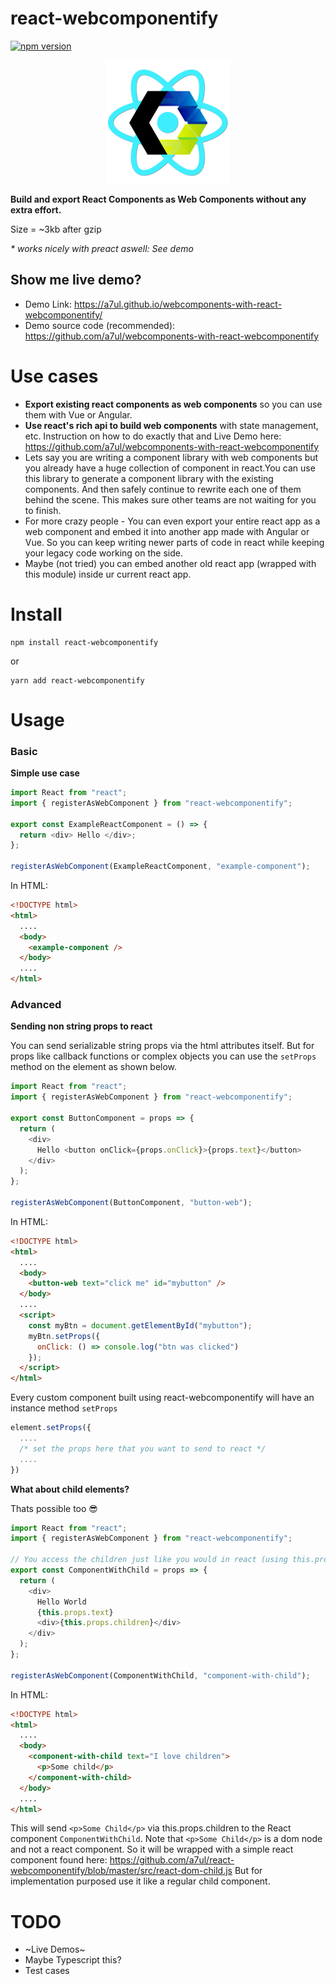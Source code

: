 # react-webcomponentify

[![npm version](https://badge.fury.io/js/react-webcomponentify.svg)](https://badge.fury.io/js/react-webcomponentify)

<img src="https://github.com/a7ul/react-webcomponentify/blob/master/assets/react-webcomponent.png" width="200" height="auto" alt="logo" style="display:block; margin:0 auto;"/>

**Build and export React Components as Web Components without any extra effort.**

Size = ~3kb after gzip

_\* works nicely with preact aswell: See demo_

## Show me live demo?

- Demo Link: https://a7ul.github.io/webcomponents-with-react-webcomponentify/
- Demo source code (recommended): https://github.com/a7ul/webcomponents-with-react-webcomponentify

# Use cases

- **Export existing react components as web components** so you can use them with Vue or Angular.
- **Use react's rich api to build web components** with state management, etc. Instruction on how to do exactly that and Live Demo here: https://github.com/a7ul/webcomponents-with-react-webcomponentify
- Lets say you are writing a component library with web components but you already have a huge collection of component in react.You can use this library to generate a component library with the existing components. And then safely continue to rewrite each one of them behind the scene. This makes sure other teams are not waiting for you to finish.
- For more crazy people - You can even export your entire react app as a web component and embed it into another app made with Angular or Vue. So you can keep writing newer parts of code in react while keeping your legacy code working on the side.
- Maybe (not tried) you can embed another old react app (wrapped with this module) inside ur current react app.

# Install

```
npm install react-webcomponentify
```

or

```
yarn add react-webcomponentify
```

# Usage

### Basic

**Simple use case**

```js
import React from "react";
import { registerAsWebComponent } from "react-webcomponentify";

export const ExampleReactComponent = () => {
  return <div> Hello </div>;
};

registerAsWebComponent(ExampleReactComponent, "example-component");
```

In HTML:

```html
<!DOCTYPE html>
<html>
  ....
  <body>
    <example-component />
  </body>
  ....
</html>
```

### Advanced

**Sending non string props to react**

You can send serializable string props via the html attributes itself. But for props like callback functions or complex objects you can use the `setProps` method on the element as shown below.

```js
import React from "react";
import { registerAsWebComponent } from "react-webcomponentify";

export const ButtonComponent = props => {
  return (
    <div>
      Hello <button onClick={props.onClick}>{props.text}</button>
    </div>
  );
};

registerAsWebComponent(ButtonComponent, "button-web");
```

In HTML:

```html
<!DOCTYPE html>
<html>
  ....
  <body>
    <button-web text="click me" id="mybutton" />
  </body>
  ....
  <script>
    const myBtn = document.getElementById("mybutton");
    myBtn.setProps({
      onClick: () => console.log("btn was clicked")
    });
  </script>
</html>
```

Every custom component built using react-webcomponentify will have an instance method `setProps`

```js
element.setProps({
  ....
  /* set the props here that you want to send to react */
  ....
})
```

**What about child elements?**

Thats possible too 😎

```js
import React from "react";
import { registerAsWebComponent } from "react-webcomponentify";

// You access the children just like you would in react (using this.props.children)
export const ComponentWithChild = props => {
  return (
    <div>
      Hello World
      {this.props.text}
      <div>{this.props.children}</div>
    </div>
  );
};

registerAsWebComponent(ComponentWithChild, "component-with-child");
```

In HTML:

```html
<!DOCTYPE html>
<html>
  ....
  <body>
    <component-with-child text="I love children">
      <p>Some child</p>
    </component-with-child>
  </body>
  ....
</html>
```

This will send `<p>Some Child</p>` via this.props.children to the React component `ComponentWithChild`.
Note that `<p>Some Child</p>` is a dom node and not a react component. So it will be wrapped with a simple react component found here: https://github.com/a7ul/react-webcomponentify/blob/master/src/react-dom-child.js
But for implementation purposed use it like a regular child component.

# TODO

- ~Live Demos~
- Maybe Typescript this?
- Test cases
